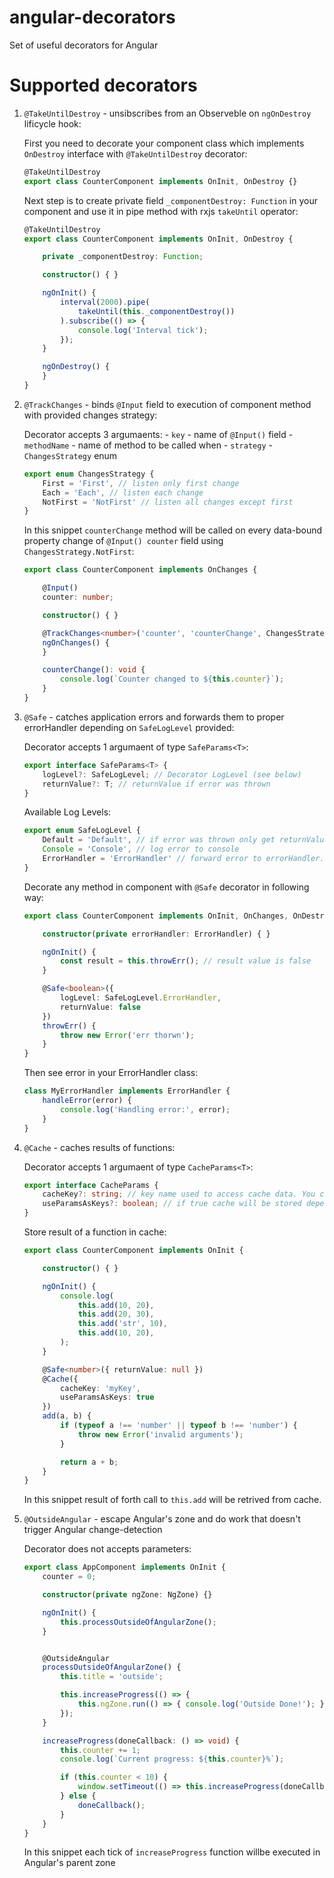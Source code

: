# angular-decorators

Set of useful decorators for Angular

# Supported decorators

1.  `@TakeUntilDestroy` - unsibscribes from an Observeble on `ngOnDestroy` lificycle hook:

    First you need to decorate your component class which implements `OnDestroy` interface with `@TakeUntilDestroy` decorator:
    ```typescript
    @TakeUntilDestroy
    export class CounterComponent implements OnInit, OnDestroy {}
    ```

    Next step is to create private field `_componentDestroy: Function` in your component and use it in pipe method with rxjs `takeUntil` operator:
    ```typescript
    @TakeUntilDestroy
    export class CounterComponent implements OnInit, OnDestroy {

        private _componentDestroy: Function;

        constructor() { }

        ngOnInit() {
            interval(2000).pipe(
                takeUntil(this._componentDestroy())
            ).subscribe(() => {
                console.log('Interval tick');
            });
        }

        ngOnDestroy() {
        }
    }
    ```

2.  `@TrackChanges` - binds `@Input` field to execution of component method with provided changes strategy:
    
    Decorator accepts 3 argumaents:
        - `key` - name of `@Input()` field
        - `methodName` - name of method to be called when 
        - `strategy` - `ChangesStrategy` enum
    ```typescript
    export enum ChangesStrategy {
        First = 'First', // listen only first change
        Each = 'Each', // listen each change
        NotFirst = 'NotFirst' // listen all changes except first
    }
    ```
    In this snippet `counterChange` method will be called on every data-bound property change of `@Input() counter` field using `ChangesStrategy.NotFirst`:
    ```typescript
    export class CounterComponent implements OnChanges {

        @Input()
        counter: number;

        constructor() { }

        @TrackChanges<number>('counter', 'counterChange', ChangesStrategy.NotFirst)
        ngOnChanges() {
        }

        counterChange(): void {
            console.log(`Counter changed to ${this.counter}`);
        }
    }
    ```

3.  `@Safe` - catches application errors and forwards them to proper errorHandler depending on `SafeLogLevel` provided:

    Decorator accepts 1 argumaent of type `SafeParams<T>`:
    ```typescript
    export interface SafeParams<T> {
        logLevel?: SafeLogLevel; // Decorator LogLevel (see below)
        returnValue?: T; // returnValue if error was thrown
    }
    ```

    Available Log Levels: 
    ```typescript
    export enum SafeLogLevel {
        Default = 'Default', // if error was thrown only get returnValue
        Console = 'Console', // log error to console
        ErrorHandler = 'ErrorHandler' // forward error to errorHandler. Class with 'Safe' decorator and logLevel 'ErrorHandler' should have 'errorHandler' class property with 'ErrorHandler' class.
    }
    ```
    
    Decorate any method in component with `@Safe` decorator in following way:

    ```typescript
    export class CounterComponent implements OnInit, OnChanges, OnDestroy {

        constructor(private errorHandler: ErrorHandler) { }

        ngOnInit() {
            const result = this.throwErr(); // result value is false
        }

        @Safe<boolean>({
            logLevel: SafeLogLevel.ErrorHandler,
            returnValue: false
        })
        throwErr() {
            throw new Error('err thorwn');
        }
    }
    ```

    Then see error in your ErrorHandler class:
    ```typescript
    class MyErrorHandler implements ErrorHandler {
        handleError(error) {
            console.log('Handling error:', error);
        }
    }
    ```
4.  `@Cache` - caches results of functions:

    Decorator accepts 1 argumaent of type `CacheParams<T>`:
    ```typescript
    export interface CacheParams {
        cacheKey?: string; // key name used to access cache data. You can provide your own or keep default (then name of called method will be used)
        useParamsAsKeys?: boolean; // if true cache will be stored depending on method arguments, if false every call to function will extract data from cache.
    }

    ```

    Store result of a function in cache: 
    ```typescript
    export class CounterComponent implements OnInit {

        constructor() { }

        ngOnInit() {
            console.log(
                this.add(10, 20),
                this.add(20, 30),
                this.add('str', 10),
                this.add(10, 20),
            );
        }

        @Safe<number>({ returnValue: null })
        @Cache({
            cacheKey: 'myKey',
            useParamsAsKeys: true
        })
        add(a, b) {
            if (typeof a !== 'number' || typeof b !== 'number') {
                throw new Error('invalid arguments');
            }

            return a + b;
        }
    }
    ```
    In this snippet result of forth call to `this.add` will be retrived from cache.

5.  `@OutsideAngular` - escape Angular's zone and do work that doesn't trigger Angular change-detection

    Decorator does not accepts parameters:

    ```typescript
    export class AppComponent implements OnInit {
        counter = 0;

        constructor(private ngZone: NgZone) {}

        ngOnInit() {
            this.processOutsideOfAngularZone();
        }


        @OutsideAngular
        processOutsideOfAngularZone() {
            this.title = 'outside';

            this.increaseProgress(() => {
                this.ngZone.run(() => { console.log('Outside Done!'); });
            });
        }

        increaseProgress(doneCallback: () => void) {
            this.counter += 1;
            console.log(`Current progress: ${this.counter}%`);

            if (this.counter < 10) {
                window.setTimeout(() => this.increaseProgress(doneCallback), 1000);
            } else {
                doneCallback();
            }
        }
    }
    ```
    In this snippet each tick of `increaseProgress` function willbe executed in Angular's parent zone